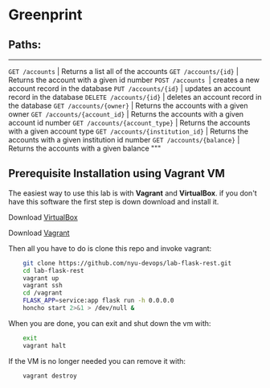 # Greenprint

## Paths:
------
`GET /accounts` | Returns a list all of the accounts
`GET /accounts/{id}` | Returns the account with a given id number
`POST /accounts `| creates a new account record in the database
`PUT /accounts/{id}` | updates an account record in the database
`DELETE /accounts/{id}` | deletes an account record in the database
`GET /accounts/{owner}` | Returns the accounts with a given owner
`GET /accounts/{account_id}` | Returns the accounts with a given account id number
`GET /accounts/{account_type}` | Returns the accounts with a given account type
`GET /accounts/{institution_id}` | Returns the accounts with a given institution id number
`GET /accounts/{balance}` | Returns the accounts with a given balance
"""


## Prerequisite Installation using Vagrant VM

The easiest way to use this lab is with **Vagrant** and **VirtualBox**. if you don't have this software the first step is down download and install it.

Download [VirtualBox](https://www.virtualbox.org/)

Download [Vagrant](https://www.vagrantup.com/)

Then all you have to do is clone this repo and invoke vagrant:

```bash
    git clone https://github.com/nyu-devops/lab-flask-rest.git
    cd lab-flask-rest
    vagrant up
    vagrant ssh
    cd /vagrant
    FLASK_APP=service:app flask run -h 0.0.0.0
    honcho start 2>&1 > /dev/null &
```


When you are done, you can exit and shut down the vm with:

```bash
    exit
    vagrant halt
```

If the VM is no longer needed you can remove it with:

```bash
    vagrant destroy
```
